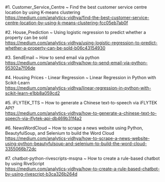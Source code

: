 #1. Customer_Service_Centre ~ Find the best customer service centre location by using K-means clustering<br/>https://medium.com/analytics-vidhya/find-the-best-customer-service-centre-location-by-using-k-means-clustering-fcc05eb7ab0f

#2. House_Prediction ~ Using logistic regression to predict whether a property can be sold<br/>https://medium.com/analytics-vidhya/using-logistic-regression-to-predict-whether-a-property-can-be-sold-b06c43154930

#3. SendEmail ~ How to send email via python<br/>https://medium.com/analytics-vidhya/how-to-send-email-via-python-95302a7f06de

#4. Housing Prices - Linear Regression ~ Linear Regression in Python with Scikit-Learn<br/>https://medium.com/analytics-vidhya/linear-regression-in-python-with-scikit-learn-e1bb8a059cd2

#5. iFLYTEK_TTS ~ How to generate a Chinese text-to-speech via iFLYTEK API?<br/>https://medium.com/analytics-vidhya/how-to-generate-a-chinese-text-to-speech-via-iflytek-api-db469b31f4a2

#6. NewsWordCloud ~ How to scrape a news website using Python, BeautyfulSoup, and Selenium to build the Word Cloud<br/>https://medium.com/analytics-vidhya/how-to-scrape-a-news-website-using-python-beautyfulsoup-and-selenium-to-build-the-word-cloud-3355066b72dc

#7. chatbot-python-rivescripts-msqna ~ How to create a rule-based chatbot by using RiveScript<br/>https://medium.com/analytics-vidhya/how-to-create-a-rule-based-chatbot-by-using-rivescript-b3ca326b264d
